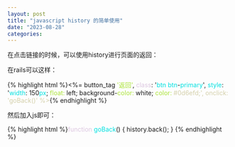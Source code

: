 ```yaml
---
layout: post
title: "javascript history 的简单使用"
date: "2023-08-28"
categories: 
---
```

<p>在点击链接的时候，可以使用history进行页面的返回：</p>
<p>在rails可以这样：</p>
{% highlight html %}&lt;%= button_tag <span style="color:#abe338">&#39;返回&#39;</span>, <span style="color:#dcc6e0">class</span>: &#39;<span style="color:#00e0e0">btn</span> <span style="color:#00e0e0">btn</span>-<span style="color:#00e0e0">primary</span>&#39;, <span style="color:#00e0e0">style</span>: &#39;<span style="color:#00e0e0">width</span>: 150<span style="color:#00e0e0">px</span>; <span style="color:#abe338">float:</span> left; background-<span style="color:#abe338">color:</span> white; <span style="color:#abe338">color:</span> <span style="color:#d4d0ab">#0d6efd;&#39;, onclick: &#39;goBack()&#39; %&gt;</span>{% endhighlight %}
<p>然后加入js即可：</p>
{% highlight html %}<span style="color:#dcc6e0">function</span> <span style="color:#00e0e0">goBack</span>() {
history.back();
}
{% endhighlight %}
